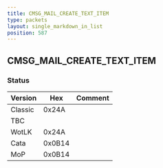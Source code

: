 ```yaml
---
title: CMSG_MAIL_CREATE_TEXT_ITEM
type: packets
layout: single_markdown_in_list
position: 587
---
```


## CMSG_MAIL_CREATE_TEXT_ITEM

### Status

Version    | Hex        | Comment
---------- | ---------- | ---------- 
Classic    | 0x24A      | 
TBC        |            |
WotLK      | 0x24A      | 
Cata       | 0x0B14     | 
MoP        | 0x0B14     | 